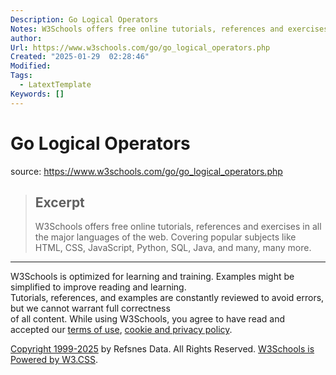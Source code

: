 ```yaml
---
Description: Go Logical Operators
Notes: W3Schools offers free online tutorials, references and exercises in all the major languages of the web. Covering popular subjects like HTML, CSS, JavaScript, Python, SQL, Java, and many, many more.
author: 
Url: https://www.w3schools.com/go/go_logical_operators.php
Created: "2025-01-29  02:28:46"
Modified: 
Tags:
  - LatextTemplate
Keywords: []
---
```


# Go Logical Operators

source: https://www.w3schools.com/go/go_logical_operators.php

> ## Excerpt
> W3Schools offers free online tutorials, references and exercises in all the major languages of the web. Covering popular subjects like HTML, CSS, JavaScript, Python, SQL, Java, and many, many more.

---
W3Schools is optimized for learning and training. Examples might be simplified to improve reading and learning.  
Tutorials, references, and examples are constantly reviewed to avoid errors, but we cannot warrant full correctness  
of all content. While using W3Schools, you agree to have read and accepted our [terms of use](https://www.w3schools.com/about/about_copyright.asp), [cookie and privacy policy](https://www.w3schools.com/about/about_privacy.asp).

[Copyright 1999-2025](https://www.w3schools.com/about/about_copyright.asp) by Refsnes Data. All Rights Reserved. [W3Schools is Powered by W3.CSS](https://www.w3schools.com/w3css/default.asp).
